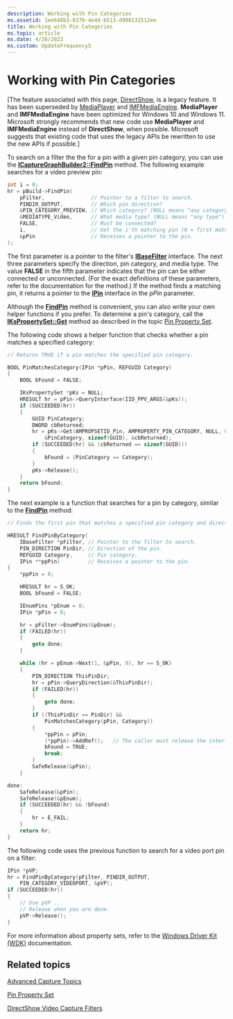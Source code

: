 ```yaml
---
description: Working with Pin Categories
ms.assetid: 1ee648b3-8370-4e4d-b513-d998131512ee
title: Working with Pin Categories
ms.topic: article
ms.date: 4/26/2023
ms.custom: UpdateFrequency5
---
```


# Working with Pin Categories

\[The feature associated with this page, [DirectShow](/windows/win32/directshow/directshow), is a legacy feature. It has been superseded by [MediaPlayer](/uwp/api/Windows.Media.Playback.MediaPlayer) and [IMFMediaEngine](/windows/win32/api/mfmediaengine/nn-mfmediaengine-imfmediaengine). **MediaPlayer** and **IMFMediaEngine** have been optimized for Windows 10 and Windows 11. Microsoft strongly recommends that new code use **MediaPlayer** and **IMFMediaEngine** instead of **DirectShow**, when possible. Microsoft suggests that existing code that uses the legacy APIs be rewritten to use the new APIs if possible.\]

To search on a filter the the for a pin with a given pin category, you can use the [**ICaptureGraphBuilder2::FindPin**](/windows/desktop/api/Strmif/nf-strmif-icapturegraphbuilder2-findpin) method. The following example searches for a video preview pin:


```C++
int i = 0;
hr = pBuild->FindPin(
    pFilter,               // Pointer to a filter to search.
    PINDIR_OUTPUT,         // Which pin direction?
    &PIN_CATEGORY_PREVIEW, // Which category? (NULL means "any category")
    &MEDIATYPE_Video,      // What media type? (NULL means "any type")
    FALSE,                 // Must be connected?
    i,                     // Get the i'th matching pin (0 = first match)
    &pPin                  // Receives a pointer to the pin.
);
```



The first parameter is a pointer to the filter's [**IBaseFilter**](/windows/desktop/api/Strmif/nn-strmif-ibasefilter) interface. The next three parameters specify the direction, pin category, and media type. The value **FALSE** in the fifth parameter indicates that the pin can be either connected or unconnected. (For the exact definitions of these parameters, refer to the documentation for the method.) If the method finds a matching pin, it returns a pointer to the [**IPin**](/windows/desktop/api/Strmif/nn-strmif-ipin) interface in the *pPin* parameter.

Although the [**FindPin**](/windows/desktop/api/Strmif/nf-strmif-icapturegraphbuilder2-findpin) method is convenient, you can also write your own helper functions if you prefer. To determine a pin's category, call the [**IKsPropertySet::Get**](ikspropertyset-get.md) method as described in the topic [Pin Property Set](pin-property-set.md).

The following code shows a helper function that checks whether a pin matches a specified category:


```C++
// Returns TRUE if a pin matches the specified pin category.

BOOL PinMatchesCategory(IPin *pPin, REFGUID Category)
{
    BOOL bFound = FALSE;

    IKsPropertySet *pKs = NULL;
    HRESULT hr = pPin->QueryInterface(IID_PPV_ARGS(&pKs));
    if (SUCCEEDED(hr))
    {
        GUID PinCategory;
        DWORD cbReturned;
        hr = pKs->Get(AMPROPSETID_Pin, AMPROPERTY_PIN_CATEGORY, NULL, 0, 
            &PinCategory, sizeof(GUID), &cbReturned);
        if (SUCCEEDED(hr) && (cbReturned == sizeof(GUID)))
        {
            bFound = (PinCategory == Category);
        }
        pKs->Release();
    }
    return bFound;
}
```



The next example is a function that searches for a pin by category, similar to the [**FindPin**](/windows/desktop/api/Strmif/nf-strmif-icapturegraphbuilder2-findpin) method:


```C++
// Finds the first pin that matches a specified pin category and direction.

HRESULT FindPinByCategory(
    IBaseFilter *pFilter, // Pointer to the filter to search.
    PIN_DIRECTION PinDir, // Direction of the pin.
    REFGUID Category,     // Pin category.
    IPin **ppPin)         // Receives a pointer to the pin.
{
    *ppPin = 0;

    HRESULT hr = S_OK;
    BOOL bFound = FALSE;

    IEnumPins *pEnum = 0;
    IPin *pPin = 0;

    hr = pFilter->EnumPins(&pEnum);
    if (FAILED(hr))
    {
        goto done;
    }

    while (hr = pEnum->Next(1, &pPin, 0), hr == S_OK)
    {
        PIN_DIRECTION ThisPinDir;
        hr = pPin->QueryDirection(&ThisPinDir);
        if (FAILED(hr))
        {
            goto done;
        }
        if ((ThisPinDir == PinDir) && 
            PinMatchesCategory(pPin, Category))
        {
            *ppPin = pPin;
            (*ppPin)->AddRef();   // The caller must release the interface.
            bFound = TRUE;
            break;
        }
        SafeRelease(&pPin);
    }

done:
    SafeRelease(&pPin);
    SafeRelease(&pEnum);
    if (SUCCEEDED(hr) && !bFound)
    {
        hr = E_FAIL;
    }
    return hr;
}
```



The following code uses the previous function to search for a video port pin on a filter:


```C++
IPin *pVP; 
hr = FindPinByCategory(pFilter, PINDIR_OUTPUT, 
    PIN_CATEGORY_VIDEOPORT, &pVP);
if (SUCCEEDED(hr))
{
    // Use pVP ... 
    // Release when you are done.
    pVP->Release();
}
```



For more information about property sets, refer to the [Windows Driver Kit (WDK)](/windows-hardware/drivers/gettingstarted/) documentation.

## Related topics

<dl> <dt>

[Advanced Capture Topics](advanced-capture-topics.md)
</dt> <dt>

[Pin Property Set](pin-property-set.md)
</dt> <dt>

[DirectShow Video Capture Filters](directshow-video-capture-filters.md)
</dt> </dl>

 

 
